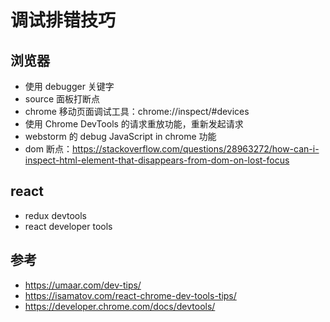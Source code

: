 # 调试排错技巧

## 浏览器

- 使用 debugger 关键字
- source 面板打断点
- chrome 移动页面调试工具：chrome://inspect/#devices
- 使用 Chrome DevTools 的请求重放功能，重新发起请求
- webstorm 的 debug JavaScript in chrome 功能
- dom 断点：<https://stackoverflow.com/questions/28963272/how-can-i-inspect-html-element-that-disappears-from-dom-on-lost-focus>

## react

- redux devtools
- react developer tools

## 参考

- <https://umaar.com/dev-tips/>
- <https://isamatov.com/react-chrome-dev-tools-tips/>
- <https://developer.chrome.com/docs/devtools/>